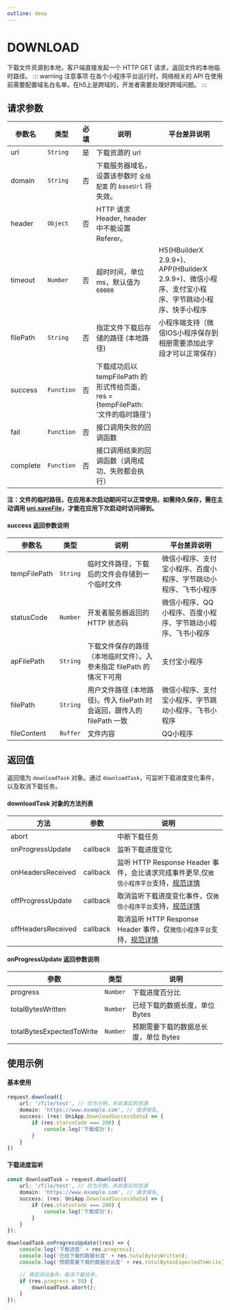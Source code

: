 ```yaml
---
outline: deep
---
```


# DOWNLOAD <Badge type="tip" text="已发布" />

下载文件资源到本地，客户端直接发起一个 HTTP GET 请求，返回文件的本地临时路径。
::: warning 注意事项
在各个小程序平台运行时，网络相关的 API 在使用前需要配置域名白名单。在h5上是跨域的，开发者需要处理好跨域问题。
:::

## 请求参数
| 参数名 | 类型 | 必填 | 说明 | 平台差异说明
| --- | --- | --- | --- | ---
| url | `String` | 是 | 下载资源的 url |
| domain | `String` | 否 | 下载服务器域名，设置该参数时 `全局配置` 的 `baseUrl` 将失效。 |
| header | `Object` | 否 | HTTP 请求 Header, header 中不能设置 Referer。 |
| timeout | `Number` | 否 | 超时时间，单位 ms，默认值为 `60000` | H5(HBuilderX 2.9.9+)、APP(HBuilderX 2.9.9+)、微信小程序、支付宝小程序、字节跳动小程序、快手小程序
| filePath | `String` | 否 | 指定文件下载后存储的路径 (本地路径) | 小程序端支持（微信IOS小程序保存到相册需要添加此字段才可以正常保存）
| success | `Function` | 否 | 下载成功后以 tempFilePath 的形式传给页面，res = {tempFilePath: '文件的临时路径'}
| fail | `Function` | 否 | 接口调用失败的回调函数
| complete | `Function` | 否 | 接口调用结束的回调函数（调用成功、失败都会执行）

**注：文件的临时路径，在应用本次启动期间可以正常使用，如需持久保存，需在主动调用 [uni.saveFile](https://uniapp.dcloud.net.cn/api/file/file#savefile)，才能在应用下次启动时访问得到。**

#### success 返回参数说明
| 参数名 | 类型 | 说明 | 平台差异说明
| --- | --- | --- | ---
| tempFilePath | `String` | 临时文件路径，下载后的文件会存储到一个临时文件 | 微信小程序、支付宝小程序、百度小程序、字节跳动小程序、飞书小程序
| statusCode | `Number` | 开发者服务器返回的 HTTP 状态码 | 微信小程序、QQ小程序、百度小程序、字节跳动小程序、飞书小程序
| apFilePath | `String` | 下载文件保存的路径（本地临时文件）。入参未指定 filePath 的情况下可用 | 支付宝小程序
| filePath | `String` | 用户文件路径 (本地路径)。传入 filePath 时会返回，跟传入的 filePath 一致 | 微信小程序、支付宝小程序、字节跳动小程序、飞书小程序
| fileContent | `Buffer` | 文件内容 | QQ小程序

## 返回值
返回值为 `downloadTask` 对象。通过 `downloadTask`，可监听下载进度变化事件，以及取消下载任务。

#### downloadTask 对象的方法列表
| 方法 | 参数 | 说明
| --- | --- | ---
| abort |  | 中断下载任务
| onProgressUpdate | callback | 监听下载进度变化
| onHeadersReceived | callback | 监听 HTTP Response Header 事件，会比请求完成事件更早,仅`微信小程序平台`支持，[规范详情](https://developers.weixin.qq.com/miniprogram/dev/api/DownloadTask.onHeadersReceived.html)
| offProgressUpdate | callback | 取消监听下载进度变化事件，仅`微信小程序平台`支持，[规范详情](https://developers.weixin.qq.com/miniprogram/dev/api/DownloadTask.offProgressUpdate.html)
| offHeadersReceived | callback | 取消监听 HTTP Response Header 事件，仅`微信小程序平台`支持，[规范详情](https://developers.weixin.qq.com/miniprogram/dev/api/DownloadTask.offHeadersReceived.html)

#### onProgressUpdate 返回参数说明
| 参数 | 类型 | 说明
| --- | --- | ---
| progress | `Number` | 下载进度百分比
| totalBytesWritten | `Number` | 已经下载的数据长度，单位 Bytes
| totalBytesExpectedToWrite | `Number` | 预期需要下载的数据总长度，单位 Bytes

## 使用示例
#### 基本使用
```ts
request.download({
    url: '/file/test', // 仅为示例，并非真实的资源
    domain: 'https://www.example.com', // 请求域名,
    success: (res: UniApp.DownloadSuccessData) => {
        if (res.statusCode === 200) {
            console.log('下载成功');
        }
    }
})
```

#### 下载进度监听
```ts
const downloadTask = request.download({
    url: '/file/test', // 仅为示例，并非真实的资源
    domain: 'https://www.example.com', // 请求域名,
    success: (res: UniApp.DownloadSuccessData) => {
        if (res.statusCode === 200) {
            console.log('下载成功');
        }
    }
});

downloadTask.onProgressUpdate((res) => {
	console.log('下载进度' + res.progress);
	console.log('已经下载的数据长度' + res.totalBytesWritten);
	console.log('预期需要下载的数据总长度' + res.totalBytesExpectedToWrite);

	// 满足测试条件，取消下载任务。
	if (res.progress > 50) {
		downloadTask.abort();
	}
});
```
